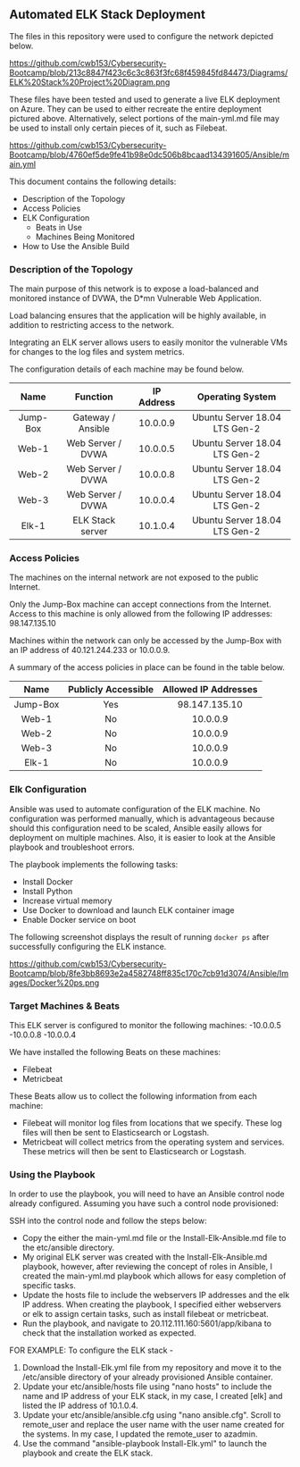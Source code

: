 ## Automated ELK Stack Deployment

The files in this repository were used to configure the network depicted below.

https://github.com/cwb153/Cybersecurity-Bootcamp/blob/213c8847f423c6c3c863f3fc68f459845fd84473/Diagrams/ELK%20Stack%20Project%20Diagram.png

These files have been tested and used to generate a live ELK deployment on Azure. They can be used to either recreate the entire deployment pictured above. Alternatively, select portions of the main-yml.md file may be used to install only certain pieces of it, such as Filebeat.

https://github.com/cwb153/Cybersecurity-Bootcamp/blob/4760ef5de9fe41b98e0dc506b8bcaad134391605/Ansible/main.yml

This document contains the following details:
- Description of the Topology
- Access Policies
- ELK Configuration
  - Beats in Use
  - Machines Being Monitored
- How to Use the Ansible Build


### Description of the Topology

The main purpose of this network is to expose a load-balanced and monitored instance of DVWA, the D*mn Vulnerable Web Application.

Load balancing ensures that the application will be highly available, in addition to restricting access to the network.

Integrating an ELK server allows users to easily monitor the vulnerable VMs for changes to the log files and system metrics.

The configuration details of each machine may be found below.

|   Name   |      Function     | IP Address |        Operating System       |
|:--------:|:-----------------:|:----------:|:-----------------------------:|
| Jump-Box | Gateway / Ansible     | 10.0.0.9   | Ubuntu Server 18.04 LTS Gen-2 |
| Web-1       | Web Server / DVWA | 10.0.0.5   | Ubuntu Server 18.04 LTS Gen-2 |
| Web-2       | Web Server / DVWA | 10.0.0.8   | Ubuntu Server 18.04 LTS Gen-2 |
| Web-3       | Web Server / DVWA | 10.0.0.4   | Ubuntu Server 18.04 LTS Gen-2 |
| Elk-1         | ELK Stack server      | 10.1.0.4   | Ubuntu Server 18.04 LTS Gen-2 |





### Access Policies

The machines on the internal network are not exposed to the public Internet. 

Only the Jump-Box machine can accept connections from the Internet. Access to this machine is only allowed from the following IP addresses:
98.147.135.10

Machines within the network can only be accessed by the Jump-Box with an IP address of 40.121.244.233 or 10.0.0.9.

A summary of the access policies in place can be found in the table below.

|   Name   |      Publicly Accessible     | Allowed IP Addresses      |
|:--------:|:----------------------------:|:-------------------------:|
| Jump-Box | Yes    | 98.147.135.10   |
| Web-1       | No | 10.0.0.9  |
| Web-2       | No | 10.0.0.9 |
| Web-3       | No | 10.0.0.9 |
| Elk-1         | No  | 10.0.0.9 |




### Elk Configuration

Ansible was used to automate configuration of the ELK machine. No configuration was performed manually, which is advantageous because should this configuration need to be scaled, Ansible easily allows for deployment on multiple machines. Also, it is easier to look at the Ansible playbook and troubleshoot errors.

The playbook implements the following tasks:

- Install Docker
- Install Python
- Increase virtual memory
- Use Docker to download and launch ELK container image
- Enable Docker service on boot

The following screenshot displays the result of running `docker ps` after successfully configuring the ELK instance.

https://github.com/cwb153/Cybersecurity-Bootcamp/blob/8fe3bb8693e2a4582748ff835c170c7cb91d3074/Ansible/Images/Docker%20ps.png

### Target Machines & Beats
This ELK server is configured to monitor the following machines:
-10.0.0.5
-10.0.0.8
-10.0.0.4

We have installed the following Beats on these machines:
- Filebeat
- Metricbeat

These Beats allow us to collect the following information from each machine:
- Filebeat will monitor log files from locations that we specify. These log files will then be sent to Elasticsearch or Logstash.
- Metricbeat will collect metrics from the operating system and services. These metrics will then be sent to Elasticsearch or Logstash.

### Using the Playbook
In order to use the playbook, you will need to have an Ansible control node already configured. Assuming you have such a control node provisioned: 

SSH into the control node and follow the steps below:
- Copy the either the main-yml.md file or the Install-Elk-Ansible.md file to the etc/ansible directory.
- My original ELK server was created with the Install-Elk-Ansible.md playbook, however, after reviewing the concept of roles in Ansible, I created the main-yml.md playbook which allows for easy completion of specific tasks.
- Update the hosts file to include the webservers IP addresses and the elk IP address. When creating the playbook, I specified either webservers or elk to assign certain tasks, such as install filebeat or metricbeat.
- Run the playbook, and navigate to 20.112.111.160:5601/app/kibana to check that the installation worked as expected.


FOR EXAMPLE:
To configure the ELK stack - 
1) Download the Install-Elk.yml file from my repository and move it to the /etc/ansible directory of your already provisioned Ansible container.
2) Update your etc/ansible/hosts file using "nano hosts" to include the name and IP address of your ELK stack, in my case, I created [elk] and listed the IP address of 10.1.0.4.
3) Update your etc/ansible/ansible.cfg using "nano ansible.cfg". Scroll to remote_user and replace the user name with the user name created for the systems. In my case, I updated the remote_user to azadmin.
4) Use the command "ansible-playbook Install-Elk.yml" to launch the playbook and create the ELK stack.

